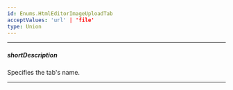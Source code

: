 ```yaml
---
id: Enums.HtmlEditorImageUploadTab
acceptValues: 'url' | 'file'
type: Union
---
```

---
##### shortDescription
Specifies the tab's name.

---
